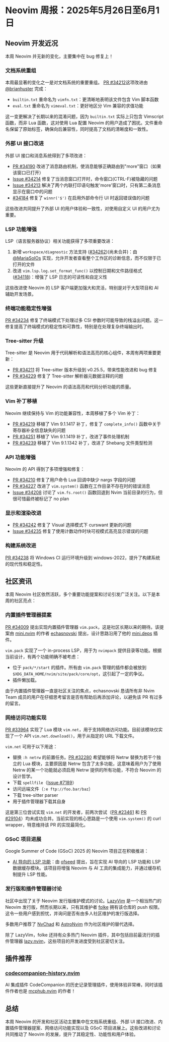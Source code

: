 # Neovim 周报：2025年5月26日至6月1日

## Neovim 开发近况

本周 Neovim 并无新的变化，主要集中在 bug 修复上！

### 文档系统重组

本周最显著的变化之一是对文档系统的重要重组。
[PR #34212](https://github.com/neovim/neovim/pull/34212)这项改进由 [@brianhuster](https://github.com/brianhuster) 完成：

- `builtin.txt` 重命名为 `vimfn.txt`：更清晰地表明该文件包含 Vim 脚本函数
- `eval.txt` 重命名为 `vimeval.txt`：更好地区分 Vim 兼容的求值功能

这一变更解决了长期以来的混淆问题，因为 `builtin.txt` 实际上只包含 Vimscript 函数，而非 Lua 函数，这对使用 Lua 配置 Neovim 的用户造成了困扰。文件重命名保留了原始标签，确保向后兼容性，同时提高了文档的清晰度和一致性。

### 外部 UI 接口改进

外部 UI 接口和消息系统得到了多项改进：

- [PR #34190](https://github.com/neovim/neovim/pull/34190) 改进了消息路由机制，使消息能够正确路由到"more"窗口（如果该窗口已打开）
- [Issue #34214](https://github.com/neovim/neovim/issues/34214) 修复了当消息窗口打开时，命令窗口(CTRL-F)被隐藏的问题
- [Issue #34213](https://github.com/neovim/neovim/issues/34213) 解决了两个内联打印语句触发'more'窗口时，只有第二条消息显示在窗口中的问题
- [#34184](https://github.com/neovim/neovim/issues/34184) 修复了 `winnr('$')` 在启用外部命令行 UI 时返回错误值的问题

这些改进共同提升了外部 UI 的用户体验和一致性，对使用自定义 UI 的用户尤为重要。

### LSP 功能增强

LSP（语言服务器协议）相关功能获得了多项重要改进：

1. 新增 `workspace/diagnostic` 方法支持 ([#34262](https://github.com/neovim/neovim/pull/34262))(尚未合并)：由 [@MariaSolOs](https://github.com/MariaSolOs) 实现，允许开发者查看整个工作区的诊断信息，而不仅限于已打开的文件
2. 改进 `vim.lsp.log.set_format_func()` 以控制日期和文件路径格式 ([#34118](https://github.com/neovim/neovim/issues/34118))：增强了 LSP 日志的可读性和自定义性

这些改进使 Neovim 的 LSP 客户端更加强大和灵活，特别是对于大型项目和 AI 辅助开发场景。

### 终端功能稳定性增强

[PR #34234](https://github.com/neovim/neovim/pull/34234) 修复了终端模式下处理过多 CSI 参数时可能导致的栈溢出问题。这一修复提高了终端模式的稳定性和可靠性，特别是在处理复杂终端输出时。

### Tree-sitter 升级

Tree-sitter 是 Neovim 用于代码解析和语法高亮的核心组件，本周有两项重要更新：

- [PR #34211](https://github.com/neovim/neovim/pull/34211) 将 Tree-sitter 版本升级到 v0.25.5，带来性能改进和 bug 修复
- [PR #34229](https://github.com/neovim/neovim/pull/34229) 修复了 Tree-sitter 解析器元数据注释的问题

这些更新直接提升了 Neovim 的语法高亮和代码分析功能的质量。

### Vim 补丁移植

Neovim 继续保持与 Vim 的功能兼容性，本周移植了多个 Vim 补丁：

- [PR #34219](https://github.com/neovim/neovim/pull/34219) 移植了 Vim 9.1.1417 补丁，修复了 `complete_info()` 函数中关于寄存器补全信息缺失的问题
- [PR #34251](https://github.com/neovim/neovim/pull/34251) 移植了 Vim 9.1.1419 补丁，改进了事件处理机制
- [PR #34239](https://github.com/neovim/neovim/pull/34239) 移植了 Vim 9.1.1342 补丁，改进了 Shebang 文件类型检测

### API 功能增强

Neovim 的 API 得到了多项增强和修复：

- [PR #34210](https://github.com/neovim/neovim/pull/34210) 修复了用户命令 Lua 回调中缺少 nargs 字段的问题
- [PR #34227](https://github.com/neovim/neovim/pull/34227) 改进了 `vim.system()` 函数在工作目录不存在时的错误消息
- [Issue #34208](https://github.com/neovim/neovim/issues/34208) 讨论了 `vim.fs.root()` 函数回退到 Nvim 当前目录的行为，但很可惜最终被标记了 no plan

### 显示和渲染改进

- [PR #34242](https://github.com/neovim/neovim/pull/34242) 修复了 Visual 选择模式下 curswant 更新的问题
- [Issue #34235](https://github.com/neovim/neovim/issues/34235) 修复了使用计数动作时块可视模式高亮显示错误的问题

### 构建系统改进

[PR #34238](https://github.com/neovim/neovim/pull/34238) 将 Windows CI 运行环境升级到 windows-2022，提升了构建系统的现代性和稳定性。

## 社区资讯

本周 Neovim 社区依然活跃，多个重要功能提案和讨论引发广泛关注。以下是本周的社区亮点：

### 内置插件管理器提案

[PR #34009](https://github.com/neovim/neovim/pull/34009) 提出实现内置插件管理器 `vim.pack`，这是社区长期以来的期待。该提案由 [mini.nvim](https://github.com/echasnovski/mini.nvim) 的作者 [echasnovski](https://github.com/echasnovski) 提出，设计思路沿用了他的 [mini.deps](https://github.com/echasnovski/mini.deps) 插件。

`vim.pack` 实现了一个 in-process LSP，用于为 `nvimpack` 提供目录等功能。根据当前设计，有两个功能明确不被考虑：

- 位于 `pack/*/start` 的插件。所有由 `vim.pack` 管理的插件都会被放到 `$XDG_DATA_HOME/nvim/site/pack/core/opt`，这引起了一定的争议。
- 插件懒加载。

由于内置插件管理器一直是社区关注的焦点，echasnovski 恳请所有非 Nvim Team 成员的用户在仔细思考留言是否有帮助后再添加评论，以避免该 PR 有过多的留言。

### 网络访问功能实现

[PR #33964](https://github.com/neovim/neovim/pull/33964) 实现了 Lua 模块 `vim.net`，用于支持网络访问功能。目前该模块仅实现了一个 API `vim.net.download()`，用于从指定的 URL 下载文件。

`vim.net` 可用于以下用途：

- 替换 `:h netrw` 的前置任务。[PR #32280](https://github.com/neovim/neovim/pull/32280) 希望能够将 Netrw 替换为若干个独立的 Lua 模块，主要原因是 Netrw 包含了太多功能，这意味着用户为了使用 Netrw 的某一个功能就必须启用 Netrw 提供的所有功能，不符合 Neovim 的设计哲学。
- 下载 `spellfile`（[Issue #7189](https://github.com/neovim/neovim/issues/7189)）
- 访问远端文件（`:e ftp://foo.bar/baz`）
- 下载 tree-sitter parser
- 用于插件管理器下载其自身

这是第三位尝试实现 `vim.net` 的开发者，前两次尝试（[PR #23461](https://github.com/neovim/neovim/pull/23461) 和 [PR #29104](https://github.com/neovim/neovim/pull/29104)）均未成功合并。当前实现的核心思路是一个使用 `vim.system()` 的 curl wrapper，特意维持该 PR 的实现最简化。

### GSoC 项目进展

Google Summer of Code (GSoC) 2025 的 Neovim 项目正在积极推进：

- [AI 导向的 LSP 功能](https://github.com/neovim/neovim/discussions/34254)：由 [ofseed](https://github.com/ofseed) 提出，旨在实现 AI 导向的 LSP 功能和 LSP 数据缓存模块。该项目将增强 Neovim 与 AI 工具的集成能力，并通过缓存机制提升 LSP 性能。

### 发行版和插件管理器讨论

社区中出现了关于 Neovim 发行版维护模式的讨论。[LazyVim](https://github.com/LazyVim/LazyVim) 是一个相当热门的 Neovim 发行版，然而长期以来，只有其维护者 [folke](https://github.com/folke) 拥有该仓库的 push 权限。这令一些用户感到担忧，并询问是否有由多人社区维护的发行版选择。

多数用户推荐了 [NvChad](https://github.com/NvChad/NvChad) 和 [AstroNvim](https://github.com/AstroNvim/AstroNvim) 作为社区维护的替代选择。

除了 LazyVim，folke 还持有众多热门 Neovim 插件，其中包括目前最流行的插件管理器 [lazy.nvim](https://github.com/folke/lazy.nvim)，这些项目的开发进度受到社区密切关注。

## 插件推荐

### [codecompanion-history.nvim](https://github.com/ravitemer/codecompanion-history.nvim)


AI 集成插件 CodeCompanion 的历史记录管理插件，使用体验非常棒，同时该插件作者也是 [mcphub.nvim](https://github.com/ravitemer/mcphub.nvim) 的作者！

## 总结

本周 Neovim 的开发和社区活动主要集中在文档系统重组、外部 UI 接口改进、内置插件管理器提案、网络访问功能实现以及 GSoC 项目进展上。这些改进和讨论共同推动了 Neovim 的发展，提升了其稳定性、功能性和用户体验。